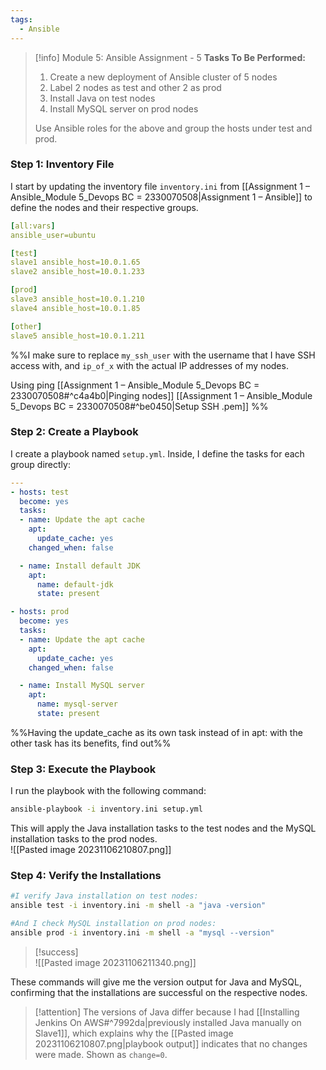 ```yaml
---
tags:
  - Ansible
---
```




> [!info] Module 5: Ansible Assignment - 5
> **Tasks To Be Performed:** 
> 1. Create a new deployment of Ansible cluster of 5 nodes 
> 2. Label 2 nodes as test and other 2 as prod 
> 3. Install Java on test nodes 
> 4. Install MySQL server on prod nodes 
> 
> Use Ansible roles for the above and group the hosts under test and prod.

### Step 1: Inventory File

I start by updating the inventory file `inventory.ini` from [[Assignment 1 – Ansible_Module 5_Devops BC = 2330070508|Assignment 1 – Ansible]] to define the nodes and their respective groups.

```yaml
[all:vars]
ansible_user=ubuntu

[test]
slave1 ansible_host=10.0.1.65 
slave2 ansible_host=10.0.1.233

[prod]
slave3 ansible_host=10.0.1.210
slave4 ansible_host=10.0.1.85

[other]
slave5 ansible_host=10.0.1.211
```
%%I make sure to replace `my_ssh_user` with the username that I have SSH access with, and `ip_of_x` with the actual IP addresses of my nodes.

Using ping [[Assignment 1 – Ansible_Module 5_Devops BC = 2330070508#^c4a4b0|Pinging nodes]]
[[Assignment 1 – Ansible_Module 5_Devops BC = 2330070508#^be0450|Setup SSH .pem]]
%%

### Step 2: Create a Playbook

I create a playbook named `setup.yml`. Inside, I define the tasks for each group directly:

```yaml
---
- hosts: test
  become: yes
  tasks:
  - name: Update the apt cache
    apt:
      update_cache: yes
    changed_when: false

  - name: Install default JDK
    apt:
      name: default-jdk
      state: present

- hosts: prod
  become: yes
  tasks:
  - name: Update the apt cache
    apt:
      update_cache: yes
    changed_when: false

  - name: Install MySQL server
    apt:
      name: mysql-server
      state: present
```
%%Having the update_cache as its own task instead of in apt: with the other task has its benefits, find out%%

### Step 3: Execute the Playbook

I run the playbook with the following command:
```bash
ansible-playbook -i inventory.ini setup.yml
```
This will apply the Java installation tasks to the test nodes and the MySQL installation tasks to the prod nodes.
<br>![[Pasted image 20231106210807.png]]
### Step 4: Verify the Installations
```bash
#I verify Java installation on test nodes:
ansible test -i inventory.ini -m shell -a "java -version"

#And I check MySQL installation on prod nodes:
ansible prod -i inventory.ini -m shell -a "mysql --version"
```

> [!success]
> <br>![[Pasted image 20231106211340.png]]

These commands will give me the version output for Java and MySQL, confirming that the installations are successful on the respective nodes.

> [!attention]
> The versions of Java differ because I had [[Installing Jenkins On AWS#^7992da|previously installed Java manually on Slave1]], which explains why the [[Pasted image 20231106210807.png|playbook output]] indicates that no changes were made. Shown as `change=0`.

